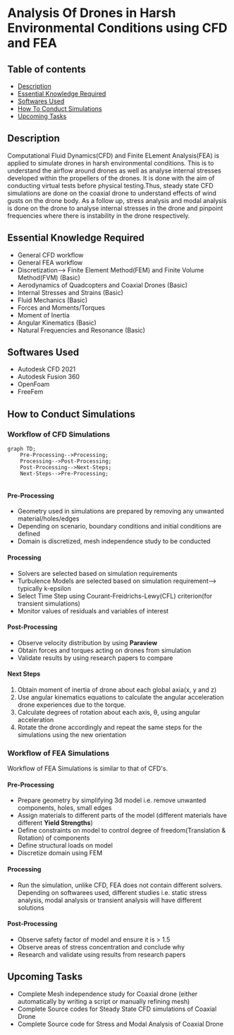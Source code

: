 # Analysis Of Drones in Harsh Environmental Conditions using CFD and FEA
## Table of contents

* [Description](#description)
* [Essential Knowledge Required](#essential-knowledge-required)
* [Softwares Used](#softwares-used)
* [How To Conduct Simulations](#how-to-conduct-simulations)
* [Upcoming Tasks](#upcoming-tasks)


## Description 
Computational Fluid Dynamics(CFD) and Finite ELement Analysis(FEA) is applied to simulate drones in harsh environmental conditions. This is to understand the airflow around drones as well as analyse internal stresses developed within the propellers of the drones. It is done with the aim of conducting virtual tests before physical testing.Thus, steady state CFD simulations are done on the coaxial drone to understand effects of wind gusts on the drone body. As a follow up, stress analysis and modal analysis is done on the drone to analyse internal stresses in the drone and pinpoint frequencies where there is instability in the drone respectively.

## Essential Knowledge Required
* General CFD workflow
* General FEA workflow
* Discretization--> Finite Element Method(FEM) and Finite Volume Method(FVM) (Basic)
* Aerodynamics of Quadcopters and Coaxial Drones (Basic)
* Internal Stresses and Strains (Basic)
* Fluid Mechanics (Basic) 
* Forces and Moments/Torques 
* Moment of Inertia
* Angular Kinematics (Basic)  
* Natural Frequencies and Resonance (Basic) 

## Softwares Used 
* Autodesk CFD 2021
* Autodesk Fusion 360 
* OpenFoam 
* FreeFem 


## How to Conduct Simulations
### Workflow of CFD Simulations 

```mermaid
graph TD;
    Pre-Processing-->Processing;
    Processing-->Post-Processing;
    Post-Processing-->Next-Steps;
    Next-Steps-->Pre-Processing;
    
```
#### Pre-Processing 
* Geometry used in simulations are prepared by removing any unwanted material/holes/edges  
* Depending on scenario, boundary conditions and initial conditions are defined 
* Domain is discretized, mesh independence study to be conducted

#### Processing 
* Solvers are selected based on simulation requirements 
* Turbulence Models are selected based on simulation requirement--> typically k-epsilon
* Select Time Step using Courant-Freidrichs-Lewy(CFL) criterion(for transient simulations) 
* Monitor values of residuals and variables of interest 

#### Post-Processing 
* Observe velocity distribution by using **Paraview** 
* Obtain forces and torques acting on drones from simulation
* Validate results by using research papers to compare  

#### Next Steps 
1. Obtain moment of inertia of drone about each global axia(x, y and z) 
2. Use angular kinematics equations to calculate the angular acceleration drone experiences due to the torque. 
3. Calculate degrees of rotation about each axis, θ, using angular acceleration 
4. Rotate the drone accordingly and repeat the same steps for the simulations using the new orientation

### Workflow of FEA Simulations 
Workflow of FEA Simulations is similar to that of CFD's.

#### Pre-Processing 
* Prepare geometry by simplifying 3d model i.e. remove unwanted components, holes, small edges 
* Assign materials to different parts of the model (different materials have different **Yield Strengths**) 
* Define constraints on model to control degree of freedom(Translation & Rotation) of components 
* Define structural loads on model 
* Discretize domain using FEM

#### Processing 
* Run the simulation, unlike CFD, FEA does not contain different solvers. Depending on softwarees used, different studies i.e. static stress analysis, modal analysis or transient analysis will have different solutions

#### Post-Processing
* Observe safety factor of model and ensure it is > 1.5 
* Observe areas of stress concentration and conclude why 
* Research and validate using results from research papers

## Upcoming Tasks
* Complete Mesh independence study for Coaxial drone (either automatically by writing a script or manually refining mesh)
* Complete Source codes for Steady State CFD simulations of Coaxial Drone 
* Complete Source code for Stress and Modal Analysis of Coaxial Drone  


 
